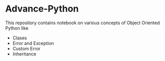 # Advance-Python
This repository contains notebook on various concepts of Object Oriented Python like
- Clases
- Error and Exception
- Custom Error
- Inheritance
